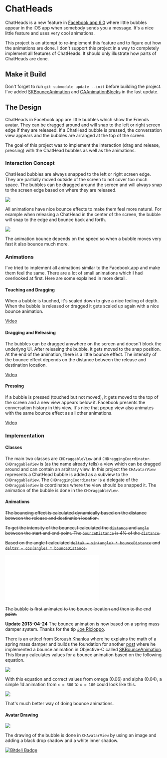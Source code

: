 # ChatHeads

ChatHeads is a new feature in [Facebook.app 6.0](http://www.theverge.com/2013/4/16/4230274/facebook-6-0-for-ipad-and-iphone-hands-on-with-chat-heads-stickers) where little bubbles appear in the iOS app when somebody sends you a message. It's a nice little feature and uses very cool animations.

This project is an attempt to re-implement this feature and to figure out how the animations are done. 
I don't support this project in a way to completely implement all features of ChatHeads. It should only illustrate how parts of ChatHeads are done.

## Make it Build

Don't forget to run `git submodule update --init` before building the project. I've added [SKBounceAnimation][SKBounceAnimation-link] and [CAAnimationBlocks](https://github.com/xissburg/CAAnimationBlocks) in the last update.

## The Design

ChatHeads in Facebook.app are little bubbles which show the Friends avatar. They can be dragged around and will snap to the left or right screen edge if they are released. If a ChatHead bubble is pressed, the conversation view appears and the bubbles are arranged at the top of the screen.

The goal of this project was to implement the interaction (drag and release, pressing) with the ChatHead bubbles as well as the animations.

### Interaction Concept

ChatHead bubbles are always snapped to the left or right screen edge. They are partially moved outside of the screen to not cover too much space. The bubbles can be dragged around the screen and will always snap to the screen edge based on where they are released.

![](Resources/Interaction.png)

All animations have nice bounce effects to make them feel more natural. For example when releasing a ChatHead in the center of the screen, the bubble will snap to the edge and bounce back and forth.

![](Resources/Animation.png)

The animation bounce depends on the speed so when a bubble moves very fast it also bounce much more. 

### Animations

I've tried to implement all animations similar to the Facebook.app and make them feel the same. There are a lot of small animations which I had overlooked at first. Here are some explained in more detail.

#### Touching and Dragging

When a bubble is touched, it's scaled down to give a nice feeling of depth. 
When the bubble is released or dragged it gets scaled up again with a nice bounce animation.

[Video](https://dl.dropboxusercontent.com/u/2187517/Uploads/ChatHeads/touch.m4v)

#### Dragging and Releasing

The bubbles can be dragged anywhere on the screen and doesn't block the underlyng UI. After releasing the bubble, it gets moved to the snap position. At the end of the animation, there is a little bounce effect. The intensity of the bounce effect depends on the distance between the release and destination location. 

[Video](https://dl.dropboxusercontent.com/u/2187517/Uploads/ChatHeads/move.m4v)

#### Pressing

If a bubble is pressed (touched but not moved), it gets moved to the top of the screen and a new view appears below it. Facebook presents the conversation history in this view. It's nice that popup view also animates with the same bounce effect as all other animations.

[Video](https://dl.dropboxusercontent.com/u/2187517/Uploads/ChatHeads/states.m4v)

### Implementation

#### Classes
The main two classes are `CHDraggableView` and `CHDraggingCoordinator`. `CHDraggableView` is (as the name already tells) a view which can be dragged around and can contain an arbitrary view. In this project the `CHAvatarView` represents a ChatHead bubble is added as a subview to the `CHDraggableView`. The `CHDraggingCoordinator` is a delegate of the `CHDraggableView` is coordinates where the view should be snapped it. The animation of the bubble is done in the `CHDraggableView`.

#### Animations
<del>The bouncing effect is calculated dynamically based on the distance between the release and destination location.</del>

<del>To get the intensity of the bounce, I calculated the `distance` and `angle` between the start and end point. The `bounceDistance` is 4% of the `distance`.</del>

<del>Based on the angle I calculated `deltaX = sin(angle) * bounceDistance` and `deltaY = cos(angle) * bounceDistance`.</del>

![](Resources/math.pdf)

<del>The bubble is first animated to the bounce location and then to the end point.</del>

**Update 2013-04-24**
The bounce animation is now based on a spring mass damper system. Thanks for the tip [Joe Ricioppo](https://twitter.com/joericioppo/status/325325036011520000).

There is an articel from [Soroush Khanlou](http://khanlou.com/2012/01/dampers-and-their-role-in-physical-models/) where he explains the math of a spring mass damper and builds the foundation for another [post](http://khanlou.com/2012/01/cakeyframeanimation-make-it-bounce/) where he implemented a bounce animation in Objective-C called [SKBounceAnimation][SKBounceAnimation-link]. This library calculates values for a bounce animation based on the following equation.

![](Resources/equation.gif)

With this equation and correct values from omega (0.06) and alpha (0.04), a simple 1d animation from `x = 300` to `x = 100` could look like this.

![](Resources/bounce_animation.png)

That's much better way of doing bounce animations.

#### Avatar Drawing

![](Resources/avatar.png)

The drawing of the bubble is done in `CHAvatarView` by using an image and adding a black drop shadow and a white inner shadow.

[SKBounceAnimation-link]: https://github.com/khanlou/SKBounceAnimation


[![Bitdeli Badge](https://d2weczhvl823v0.cloudfront.net/bpoplauschi/chatheads/trend.png)](https://bitdeli.com/free "Bitdeli Badge")

